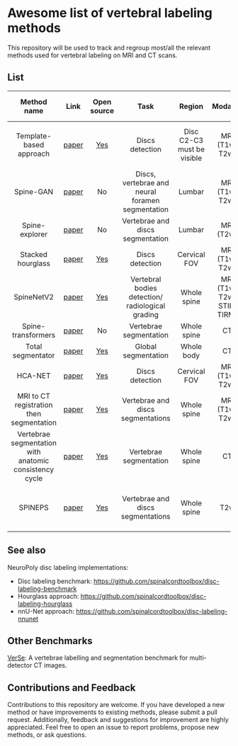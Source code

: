 # Awesome list of vertebral labeling methods

This repository will be used to track and regroup most/all the relevant methods used for vertebral labeling on MRI and CT scans.

## List

| Method name | Link | Open source | Task | Region | Modality | Deep Learning based | Date | Comments |
| :-------------: | :---: | :---: | :---: | :---: | :---: | :---: | :---: | :---: |
| Template-based approach | [paper](https://dl.acm.org/doi/abs/10.1155/2014/719520) | [Yes](https://github.com/spinalcordtoolbox/spinalcordtoolbox) | Discs detection | Disc C2-C3 must be visible | MRI (T1w/ T2w) | No | 2014 | Do not work when the FOV is thoracic or lumbar |
| Spine-GAN | [paper](https://www.sciencedirect.com/science/article/pii/S136184151830642X) | No | Discs, vertebrae and neural foramen segmentation | Lumbar | MRI (T1w/ T2w) | Yes | 2018 | |
| Spine-explorer | [paper](https://www.sciencedirect.com/science/article/pii/S1529943019311064?via%3Dihub) | No | Vertebrae and discs segmentation | Lumbar | MRI (T2w) | Yes | 2020 | |
| Stacked hourglass | [paper](https://arxiv.org/abs/2108.06554) | [Yes](https://github.com/rezazad68/Deep-Intervertebral-Disc-Labeling) | Discs detection | Cervical FOV | MRI (T1w/ T2w) | Yes (Hourglass) | 2021 | Restricted to a specific FOV |
| SpineNetV2 | [paper](https://arxiv.org/pdf/2205.01683.pdf) | [Yes](https://github.com/rwindsor1/SpineNet#install-enviroments) | Vertebral bodies detection/ radiological grading | Whole spine | MRI (T1w/ T2w/ STIR/ TIRM) | Yes | 2022 | Strange behaviour with T1w scans |
| Spine-transformers | [paper](https://www.sciencedirect.com/science/article/pii/S1361841521003030) | No | Vertebrae segmentation | Whole spine | CT | Yes | 2022 | |
| Total segmentator | [paper](https://arxiv.org/abs/2208.05868) | [Yes](https://github.com/wasserth/TotalSegmentator) | Global segmentation | Whole body | CT | Yes (nnUNet) | 2022 |  |
| HCA-NET | [paper](https://arxiv.org/abs/2311.12486) | [Yes](https://github.com/xmindflow/HCA-Net) | Discs detection | Cervical FOV | MRI (T1w/ T2w) | Yes | 2023 | Restricted to a specific FOV |
| MRI to CT registration then segmentation | [paper](https://link.springer.com/article/10.1186/s41747-023-00385-2) | [Yes](https://github.com/robert-graf/Pointregistation) | Vertebrae and discs segmentations | Whole spine | MRI (T1w/ T2w) | Yes (Pix2Pix) | 2023 | Relying on VerSe and [SpineR](https://www.bonescreen.de/anduin) |
| Vertebrae segmentation with anatomic consistency cycle | [paper](https://www.sciencedirect.com/science/article/pii/S0895611123000538?ref=pdf_download&fr=RR-2&rr=864ebae549544bd0) | [Yes](https://gitlab.inria.fr/spine/vertebrae_segmentation) | Vertebrae segmentation | Whole spine | CT | Yes | 2023 |  |
| SPINEPS | [paper](https://paperswithcode.com/paper/spineps-automatic-whole-spine-segmentation-of) | [Yes](https://github.com/hendrik-code/spineps) | Vertebrae and discs segmentations | Whole spine | T2w | Yes (nnUNetV2) | 2024 | No label identification but accurate instance segmentation |

## See also

NeuroPoly disc labeling implementations:
- Disc labeling benchmark: https://github.com/spinalcordtoolbox/disc-labeling-benchmark
- Hourglass approach: https://github.com/spinalcordtoolbox/disc-labeling-hourglass
- nnU-Net approach: https://github.com/spinalcordtoolbox/disc-labeling-nnunet

## Other Benchmarks

[VerSe](https://github.com/anjany/verse): A vertebrae labelling and segmentation benchmark for multi-detector CT images.

## Contributions and Feedback

Contributions to this repository are welcome. If you have developed a new method or have improvements to existing methods, please submit a pull request. Additionally, feedback and suggestions for improvement are highly appreciated. Feel free to open an issue to report problems, propose new methods, or ask questions.

